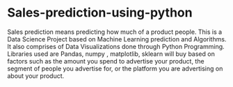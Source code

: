 # Sales-prediction-using-python
 Sales prediction means predicting how much of a product people. This is a Data Science Project based on Machine Learning prediction and Algorithms. It also comprises of Data Visualizations done through Python Programming. Libraries used are Pandas, numpy , matplotlib, sklearn will buy based on factors such as the amount you spend to advertise your product, the segment of people you advertise for, or the platform you are advertising on about your product.
